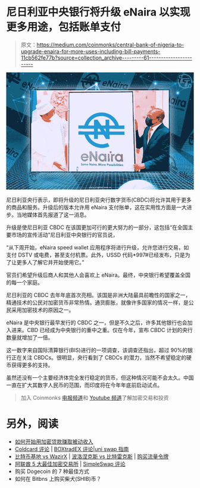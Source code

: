 # 尼日利亚中央银行将升级 eNaira 以实现更多用途，包括账单支付

> 原文：<https://medium.com/coinmonks/central-bank-of-nigeria-to-upgrade-enaira-for-more-uses-including-bill-payments-11cb562fe77b?source=collection_archive---------61----------------------->

![](img/201d54b3cd3781297ab18c32dd3bdf94.png)

尼日利亚央行表示，即将升级的尼日利亚央行数字货币(CBDC)将允许其用于更多的商品和服务。升级后的版本允许用 eNaira 支付账单，这在实用性方面是一大进步。当地媒体首先报道了这一消息。

升级是使尼日利亚 CBDC 在该国更加可行的更大努力的一部分，这包括“在全国主要市场的宣传活动”尼日利亚中央银行的官员说，

“从下周开始，eNaira speed wallet 应用程序将进行升级，允许您进行交易，如支付 DSTV 或电费，甚至支付机票。此外，USSD 代码*997#已经发布，只是为了让更多人了解它并开始使用它。”

官员们希望升级后商人和其他人会喜欢上 eNaira。最终，中央银行希望覆盖全国的每一个家庭。

尼日利亚的 CBDC 去年年底首次亮相。该国是非洲大陆最具前瞻性的国家之一，精通技术的公民对加密货币非常热情。通货膨胀，就像许多国家的情况一样，是公民采用加密技术的原因之一。

eNaira 是中央银行最早发行的 CBDC 之一，但是不久之后，许多其他银行也会加入进来。CBD 已经成为中央银行的重中之重。仅在今年，宣布 CBDC 计划的央行数量就增加了一倍。

这一数字来自国际清算银行(BIS)进行的一项调查，该调查还指出，超过 90%的银行正在关注 CBDCs。很明显，央行看到了 CBDCs 的潜力，当然不希望稳定的硬币获得更多的支持。

虽然还没有一个主要经济体完全发行稳定的货币，但这种情况可能不会太久。中国一直在扩大其数字人民币的范围，而印度将在今年年底前启动试点。

> 加入 Coinmonks [电报频道](https://t.me/coincodecap)和 [Youtube 频道](https://www.youtube.com/c/coinmonks/videos)了解加密交易和投资

# 另外，阅读

*   [如何开始用加密贷款赚取被动收入](https://coincodecap.com/passive-income-crypto-lending)
*   [Coldcard 评论](https://coincodecap.com/coldcard-review) | [BOXtradEX 评论](https://coincodecap.com/boxtradex-review)|[uni swap 指南](https://coincodecap.com/uniswap)
*   [比特币基地 vs WazirX](https://coincodecap.com/coinbase-vs-wazirx) | [波洛涅克斯 vs 比特雷克斯](https://coincodecap.com/poloniex-vs-bittrex) | [购买流量令牌](https://coincodecap.com/buy-flow-token)
*   [阿联酋 5 大最佳加密交易所](https://coincodecap.com/best-crypto-exchanges-in-uae) | [SimpleSwap 评论](https://coincodecap.com/simpleswap-review)
*   购买 Dogecoin 的 7 种最佳方式
*   如何在 Bitbns 上购买柴犬(SHIB)币？